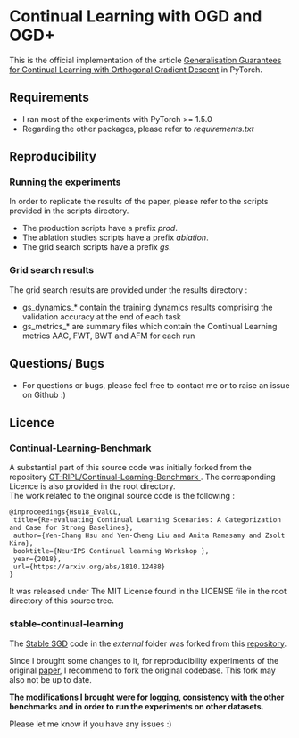 # Continual Learning with OGD and OGD+

This is the official implementation of the article [Generalisation Guarantees for Continual Learning with Orthogonal
 Gradient
 Descent](https://arxiv.org/abs/2006.11942) in PyTorch.
 
## Requirements
- I ran most of the experiments with PyTorch >= 1.5.0 
- Regarding the other packages, please refer to *requirements.txt*


## Reproducibility

### Running the experiments
In order to replicate the results of the paper, please refer to the scripts provided in the scripts
 directory.
- The production scripts have a prefix *prod*.
- The ablation studies scripts have a prefix *ablation*.
- The grid search scripts have a prefix *gs*.

### Grid search results
The grid search results are provided under the results directory :
- gs_dynamics_* contain the training dynamics results comprising the validation accuracy at the
 end of each task
- gs_metrics_* are summary files which contain the Continual Learning metrics AAC, FWT, BWT and AFM
 for each run
 
## Questions/ Bugs
- For questions or bugs, please feel free to contact me or to raise an issue on Github :)


## Licence
### Continual-Learning-Benchmark
A substantial part of this source code was initially forked from the repository [GT-RIPL/Continual-Learning-Benchmark
](https://github.com/GT-RIPL/Continual-Learning-Benchmark). The corresponding Licence is also
 provided in the root directory.  
 The work related to the original source code is the following : 
 ```
@inproceedings{Hsu18_EvalCL,
  title={Re-evaluating Continual Learning Scenarios: A Categorization and Case for Strong Baselines},
  author={Yen-Chang Hsu and Yen-Cheng Liu and Anita Ramasamy and Zsolt Kira},
  booktitle={NeurIPS Continual learning Workshop },
  year={2018},
  url={https://arxiv.org/abs/1810.12488}
}
```
 
It was released under The MIT License found in the LICENSE file in the root directory of this
 source tree. 
 
 ### stable-continual-learning
 The [Stable SGD](https://arxiv.org/abs/2006.06958) code in the *external* folder was forked from
  this [repository](https://github.com/imirzadeh/stable-continual-learning/tree/master/stable_sgd).
 
 Since I brought some changes to it, for reproducibility experiments of the original [paper](https://arxiv.org/abs/2006.06958), I
  recommend to fork the original codebase. This fork may also not be up to date.
 
 **The modifications I brought were for
 logging, consistency with the other benchmarks and in order
 to run the experiments on other datasets.** 
 
  Please let me know if you have any issues :)